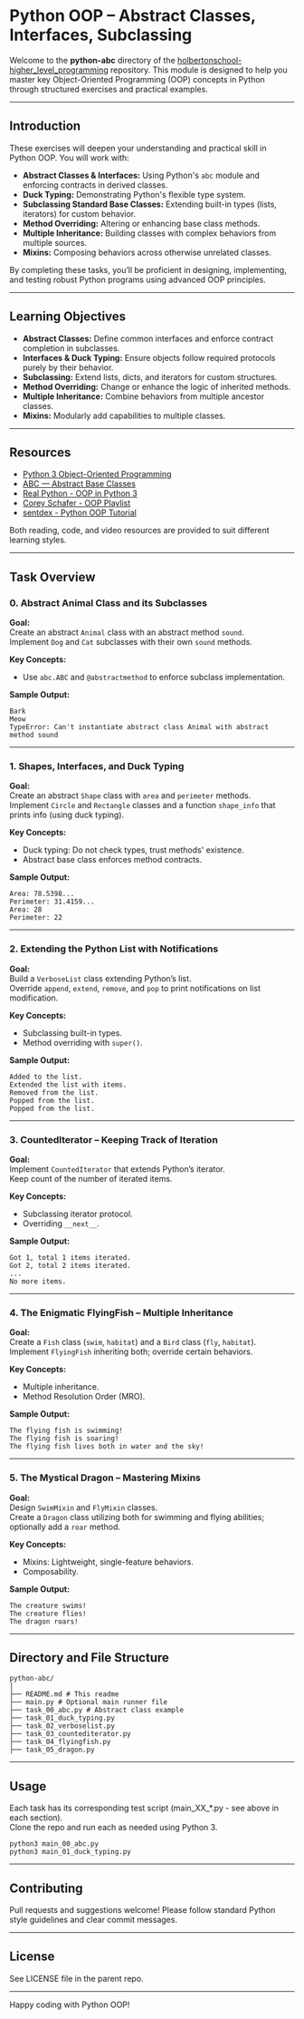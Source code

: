 # Python OOP – Abstract Classes, Interfaces, Subclassing

Welcome to the **python-abc** directory of the [holbertonschool-higher_level_programming](https://github.com/abo-ah-md/holbertonschool-higher_level_programming) repository. This module is designed to help you master key Object-Oriented Programming (OOP) concepts in Python through structured exercises and practical examples.

---

## Introduction

These exercises will deepen your understanding and practical skill in Python OOP. You will work with:
- **Abstract Classes & Interfaces:** Using Python's `abc` module and enforcing contracts in derived classes.
- **Duck Typing:** Demonstrating Python's flexible type system.
- **Subclassing Standard Base Classes:** Extending built-in types (lists, iterators) for custom behavior.
- **Method Overriding:** Altering or enhancing base class methods.
- **Multiple Inheritance:** Building classes with complex behaviors from multiple sources.
- **Mixins:** Composing behaviors across otherwise unrelated classes.

By completing these tasks, you’ll be proficient in designing, implementing, and testing robust Python programs using advanced OOP principles.

---

## Learning Objectives

- **Abstract Classes:** Define common interfaces and enforce contract completion in subclasses.
- **Interfaces & Duck Typing:** Ensure objects follow required protocols purely by their behavior.
- **Subclassing:** Extend lists, dicts, and iterators for custom structures.
- **Method Overriding:** Change or enhance the logic of inherited methods.
- **Multiple Inheritance:** Combine behaviors from multiple ancestor classes.
- **Mixins:** Modularly add capabilities to multiple classes.

---

## Resources

- [Python 3 Object-Oriented Programming](https://docs.python.org/3/tutorial/classes.html)
- [ABC — Abstract Base Classes](https://docs.python.org/3/library/abc.html)
- [Real Python - OOP in Python 3](https://realpython.com/python3-object-oriented-programming/)
- [Corey Schafer - OOP Playlist](https://www.youtube.com/playlist?list=PL-osiE80TeTsqhIuOqKhwlXsIBIdSeYtc)
- [sentdex - Python OOP Tutorial](https://www.youtube.com/playlist?list=PLQVvvaa0QuDdHyKQK4qGbpQzpzSVxrR0b)

Both reading, code, and video resources are provided to suit different learning styles.

---

## Task Overview

### 0. Abstract Animal Class and its Subclasses
**Goal:**  
Create an abstract `Animal` class with an abstract method `sound`.  
Implement `Dog` and `Cat` subclasses with their own `sound` methods.

**Key Concepts:**  
- Use `abc.ABC` and `@abstractmethod` to enforce subclass implementation.

**Sample Output:**
```
Bark
Meow
TypeError: Can't instantiate abstract class Animal with abstract method sound
```

---

### 1. Shapes, Interfaces, and Duck Typing
**Goal:**  
Create an abstract `Shape` class with `area` and `perimeter` methods.  
Implement `Circle` and `Rectangle` classes and a function `shape_info` that prints info (using duck typing).

**Key Concepts:**  
- Duck typing: Do not check types, trust methods' existence.
- Abstract base class enforces method contracts.

**Sample Output:**
```
Area: 78.5398...
Perimeter: 31.4159...
Area: 28
Perimeter: 22
```
---

### 2. Extending the Python List with Notifications
**Goal:**  
Build a `VerboseList` class extending Python’s list.  
Override `append`, `extend`, `remove`, and `pop` to print notifications on list modification.

**Key Concepts:**  
- Subclassing built-in types.
- Method overriding with `super()`.

**Sample Output:**

```
Added to the list.
Extended the list with items.
Removed from the list.
Popped from the list.
Popped from the list.​
```

---

### 3. CountedIterator – Keeping Track of Iteration
**Goal:**  
Implement `CountedIterator` that extends Python’s iterator.  
Keep count of the number of iterated items.

**Key Concepts:**  
- Subclassing iterator protocol.
- Overriding `__next__`.

**Sample Output:**
```
Got 1, total 1 items iterated.
Got 2, total 2 items iterated.
...
No more items.
```

---

### 4. The Enigmatic FlyingFish – Multiple Inheritance
**Goal:**  
Create a `Fish` class (`swim`, `habitat`) and a `Bird` class (`fly`, `habitat`).
Implement `FlyingFish` inheriting both; override certain behaviors.

**Key Concepts:**  
- Multiple inheritance.
- Method Resolution Order (MRO).

**Sample Output:**

```
The flying fish is swimming!
The flying fish is soaring!
The flying fish lives both in water and the sky!
```

---

### 5. The Mystical Dragon – Mastering Mixins
**Goal:**  
Design `SwimMixin` and `FlyMixin` classes.  
Create a `Dragon` class utilizing both for swimming and flying abilities; optionally add a `roar` method.

**Key Concepts:**  
- Mixins: Lightweight, single-feature behaviors.
- Composability.

**Sample Output:**
```
The creature swims!
The creature flies!
The dragon roars!
```

---

## Directory and File Structure
```
python-abc/
│
├── README.md # This readme
├── main.py # Optional main runner file
├── task_00_abc.py # Abstract class example
├── task_01_duck_typing.py
├── task_02_verboselist.py
├── task_03_countediterator.py
├── task_04_flyingfish.py
├── task_05_dragon.py
```

---

## Usage

Each task has its corresponding test script (main\_XX\_*.py - see above in each section).  
Clone the repo and run each as needed using Python 3.

```
python3 main_00_abc.py
python3 main_01_duck_typing.py
```

---

## Contributing

Pull requests and suggestions welcome! Please follow standard Python style guidelines and clear commit messages.

---

## License

See LICENSE file in the parent repo.

---

Happy coding with Python OOP!
